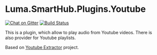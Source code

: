 # Luma.SmartHub.Plugins.Youtube

[![Chat on Gitter](https://img.shields.io/gitter/room/czesiu/ManagedBass.svg)](https://gitter.im/czesiu/Luma.SmartHub)
[![Build Status](https://ci.appveyor.com/api/projects/status/ihie7nreb0419orl/branch/master?svg=true)](https://ci.appveyor.com/project/czesiu/luma-smarthub-plugins-youtube)

This is a plugin, which allow to play audio from Youtube videos. There is also provider for Youtube playlists.

Based on [Youtube Extractor](https://github.com/flagbug/YoutubeExtractor) project.